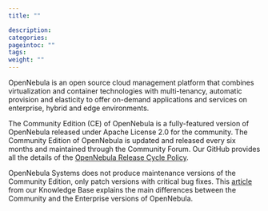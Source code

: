```yaml
---
title: ""

description:
categories:
pageintoc: ""
tags:
weight: ""
---
```


<a id="what-is-community"></a>

<!--# What Is OpenNebula Community Edition -->

OpenNebula is an open source cloud management platform that combines virtualization and container technologies with multi-tenancy, automatic provision and elasticity to offer on-demand applications and services on enterprise, hybrid and edge environments.

The Community Edition (CE) of OpenNebula is a fully-featured version of OpenNebula released under Apache License 2.0 for the community. The Community Edition of OpenNebula is updated and released every six months and maintained through the Community Forum. Our GitHub provides all the details of the [OpenNebula Release Cycle Policy](https://github.com/OpenNebula/one/wiki/Release-Policy).

OpenNebula Systems does not produce maintenance versions of the Community Edition, only patch versions with critical bug fixes. This [article](https://support.opennebula.pro/hc/en-us/articles/360043961492-OpenNebula-Subscription-FAQ) from our Knowledge Base explains the main differences between the Community and the Enterprise versions of OpenNebula.
